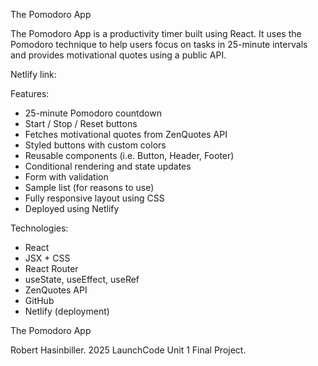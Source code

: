 The Pomodoro App

The Pomodoro App is a productivity timer built using React. It uses the Pomodoro technique to help users focus on tasks in 25-minute intervals and provides motivational quotes using a public API.


 Netlify link: 



Features:
- 25-minute Pomodoro countdown
- Start / Stop / Reset buttons
- Fetches motivational quotes from ZenQuotes API
- Styled buttons with custom colors
- Reusable components (i.e. Button, Header, Footer)
- Conditional rendering and state updates
- Form with validation
- Sample list (for reasons to use)
- Fully responsive layout using CSS
- Deployed using Netlify



Technologies:
- React
- JSX + CSS
- React Router
- useState, useEffect, useRef
- ZenQuotes API
- GitHub
- Netlify (deployment)


The Pomodoro App


Robert Hasinbiller. 2025 LaunchCode Unit 1 Final Project.